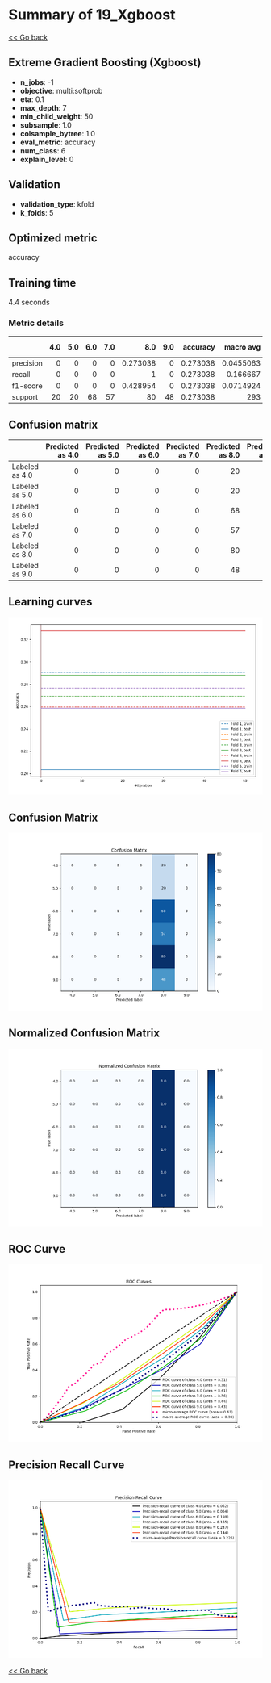 # Summary of 19_Xgboost

[<< Go back](../README.md)


## Extreme Gradient Boosting (Xgboost)
- **n_jobs**: -1
- **objective**: multi:softprob
- **eta**: 0.1
- **max_depth**: 7
- **min_child_weight**: 50
- **subsample**: 1.0
- **colsample_bytree**: 1.0
- **eval_metric**: accuracy
- **num_class**: 6
- **explain_level**: 0

## Validation
 - **validation_type**: kfold
 - **k_folds**: 5

## Optimized metric
accuracy

## Training time

4.4 seconds

### Metric details
|           |   4.0 |   5.0 |   6.0 |   7.0 |       8.0 |   9.0 |   accuracy |   macro avg |   weighted avg |   logloss |
|:----------|------:|------:|------:|------:|----------:|------:|-----------:|------------:|---------------:|----------:|
| precision |     0 |     0 |     0 |     0 |  0.273038 |     0 |   0.273038 |   0.0455063 |      0.0745495 |    1.7809 |
| recall    |     0 |     0 |     0 |     0 |  1        |     0 |   0.273038 |   0.166667  |      0.273038  |    1.7809 |
| f1-score  |     0 |     0 |     0 |     0 |  0.428954 |     0 |   0.273038 |   0.0714924 |      0.117121  |    1.7809 |
| support   |    20 |    20 |    68 |    57 | 80        |    48 |   0.273038 | 293         |    293         |    1.7809 |


## Confusion matrix
|                |   Predicted as 4.0 |   Predicted as 5.0 |   Predicted as 6.0 |   Predicted as 7.0 |   Predicted as 8.0 |   Predicted as 9.0 |
|:---------------|-------------------:|-------------------:|-------------------:|-------------------:|-------------------:|-------------------:|
| Labeled as 4.0 |                  0 |                  0 |                  0 |                  0 |                 20 |                  0 |
| Labeled as 5.0 |                  0 |                  0 |                  0 |                  0 |                 20 |                  0 |
| Labeled as 6.0 |                  0 |                  0 |                  0 |                  0 |                 68 |                  0 |
| Labeled as 7.0 |                  0 |                  0 |                  0 |                  0 |                 57 |                  0 |
| Labeled as 8.0 |                  0 |                  0 |                  0 |                  0 |                 80 |                  0 |
| Labeled as 9.0 |                  0 |                  0 |                  0 |                  0 |                 48 |                  0 |

## Learning curves
![Learning curves](learning_curves.png)
## Confusion Matrix

![Confusion Matrix](confusion_matrix.png)


## Normalized Confusion Matrix

![Normalized Confusion Matrix](confusion_matrix_normalized.png)


## ROC Curve

![ROC Curve](roc_curve.png)


## Precision Recall Curve

![Precision Recall Curve](precision_recall_curve.png)



[<< Go back](../README.md)
